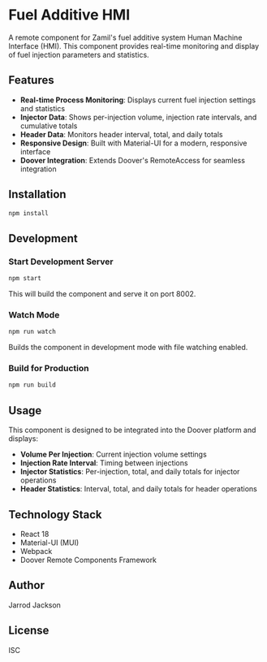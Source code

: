 # Fuel Additive HMI

A remote component for Zamil's fuel additive system Human Machine Interface (HMI). This component provides real-time monitoring and display of fuel injection parameters and statistics.

## Features

- **Real-time Process Monitoring**: Displays current fuel injection settings and statistics
- **Injector Data**: Shows per-injection volume, injection rate intervals, and cumulative totals
- **Header Data**: Monitors header interval, total, and daily totals
- **Responsive Design**: Built with Material-UI for a modern, responsive interface
- **Doover Integration**: Extends Doover's RemoteAccess for seamless integration

## Installation

```bash
npm install
```

## Development

### Start Development Server
```bash
npm start
```
This will build the component and serve it on port 8002.

### Watch Mode
```bash
npm run watch
```
Builds the component in development mode with file watching enabled.

### Build for Production
```bash
npm run build
```

## Usage

This component is designed to be integrated into the Doover platform and displays:

- **Volume Per Injection**: Current injection volume settings
- **Injection Rate Interval**: Timing between injections
- **Injector Statistics**: Per-injection, total, and daily totals for injector operations
- **Header Statistics**: Interval, total, and daily totals for header operations

## Technology Stack

- React 18
- Material-UI (MUI)
- Webpack
- Doover Remote Components Framework

## Author

Jarrod Jackson

## License

ISC